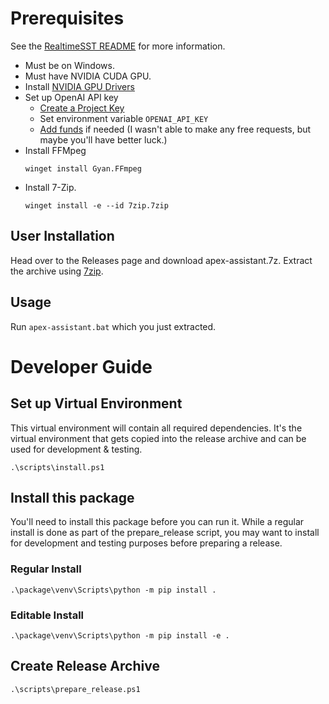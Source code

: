 
# Prerequisites
See the [RealtimeSST README](https://github.com/KoljaB/RealtimeSTT?tab=readme-ov-file#steps-that-might-be-necessary-before) for more information. 
- Must be on Windows.
- Must have NVIDIA CUDA GPU.
- Install [NVIDIA GPU Drivers](https://www.nvidia.com/download/index.aspx?lang=en-us)
- Set up OpenAI API key
  - [Create a Project Key](https://platform.openai.com/api-keys)
  - Set environment variable `OPENAI_API_KEY`
  - [Add funds](https://platform.openai.com/settings/organization/billing/overview) if needed (I
  wasn't able to make any free requests, but maybe you'll have better luck.)
- Install FFMpeg
  ```shell
  winget install Gyan.FFmpeg
  ```
- Install 7-Zip.
  ```shell
  winget install -e --id 7zip.7zip
  ```

<!--
## Get your Azure API keys:
- [Azure Portal](https://portal.azure.com/?quickstart=true#home)
- [Guide to creating API keys](https://docs.merkulov.design/how-to-get-microsoft-azure-tts-api-key/)

## Get ElevenLabs
- `python -m pip install --upgrade elevenlabs==0.2.27`
- `python -m pip install --upgrade elevenlabs==1.2.2`
- Get your ElevenLabs API key: https://elevenlabs.io/app/speech-synthesis
    - Get MPV https://sourceforge.net/projects/mpv-player-windows/
    - Run bootstrapper
- Run install script
- Add install location with exe to your Path
-->

## User Installation
Head over to the Releases page and download apex-assistant.7z. Extract the archive using 
[7zip](https://www.7-zip.org/download.html).

## Usage
Run `apex-assistant.bat` which you just extracted.



# Developer Guide
<!--
## [Build tools](https://visualstudio.microsoft.com/visual-cpp-build-tools/)
Just get "Desktop development with C++"
-->

## Set up Virtual Environment
This virtual environment will contain all required dependencies. It's the virtual environment that
gets copied into the release archive and can be used for development & testing.
```shell
.\scripts\install.ps1
```

## Install this package
You'll need to install this package before you can run it. While a regular install is done as part 
of the prepare_release script, you may want to install for development and testing purposes before
preparing a release.

### Regular Install
```shell
.\package\venv\Scripts\python -m pip install .
```
### Editable Install
```shell
.\package\venv\Scripts\python -m pip install -e .
```

## Create Release Archive
<!--
### Prerequisite
# TODO: Create process for creating an installer: http://ntsblog.homedev.com.au/index.php/2015/05/14/self-extracting-archive-runs-setup-exe-7zip-sfx-switch/
Install 7-Zip LZMA SDK:
https://www.7-zip.org/sdk.html

###
Zip up release package.
-->
```shell
.\scripts\prepare_release.ps1
```

<!--
## Install [RealtimeTTS](https://github.com/KoljaB/RealtimeTTS)
- May have to install from source instead of pip install RealtimeTTS to get the latest version

## Create Standalone Executable
- `pip install nuitka`
- `python -m nuitka --standalone ./apex_stat_analysis/main.py --include-package-data=apex_stat_analysis --noinclude-numba-mode=nofollow --noinclude-custom-mode=transformers:nofollow` 
- 
- `pip install py2exe`
- 
- `pip install pypiwin32 pyinstaller`
- https://github.com/mhammond/pywin32/releases
- `python -m pip install pywin32 --upgrade`
- `pip install --upgrade pvporcupine`
- `pip uninstall enum34`
- https://www.gtk.org/docs/installations/ ?
- ```shell
  pyinstaller -c -F ./apex_stat_analysis/main.py -n apex-assistant --collect-data apex_stat_analysis --clean --collect-data pvporcupine --collect-binaries azure
  ```
-->
